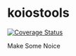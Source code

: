 # koiostools

[![Coverage Status](https://coveralls.io/repos/github/3santiago3/koiostools/badge.svg?branch=main)](https://coveralls.io/github/3santiago3/koiostools?branch=main)

Make Some Noice
